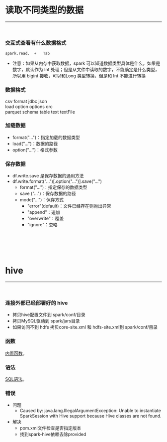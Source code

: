 # 读取不同类型的数据

-----------

<br>

### 交互式查看有什么数据格式
 ```
 spark.read.  +   Tab
  ```
- 注意：如果从内存中获取数据，spark 可以知道数据类型具体是什么。如果是数字，默认作为 Int 处理；但是从文件中读取的数字，不能确定是什么类型，所以用 bigint 接收，可以和Long 类型转换，但是和 Int 不能进行转换

### 数据格式
csv   format   jdbc   json   
load   option   options   orc  
parquet   schema   table   text   textFile


### 加载数据
- format("…")：指定加载的数据类型
- load("…")：数据的路径
- option("…")：格式参数

### 保存数据 
- df.write.save 是保存数据的通用方法
- df.write.format("…")[.option("…")].save("…")
  - format("…")：指定保存的数据类型
  - save ("…")：保存数据的路径
  - mode("…")：保存方式
    - "error"(default)：文件已经存在则抛出异常
    - "append"：追加
    - "overwrite"：覆盖
    - "ignore"：忽略

<br>
<br>
<br>
<br>

# hive

------

<br>

### 连接外部已经部署好的 hive 
- 拷贝hive配置文件到 spark/conf/目录
- 拷贝MySQL驱动到 spark/jars目录
- 如果访问不到 hdfs 拷贝core-site.xml 和 hdfs-site.xml到 spark/conf/目录


### 函数
[内置函数](https://spark.apache.org/docs/latest/sql-ref-functions-builtin.html#array-functionshan "spark内置函数")。

### 语法
[SQL语法](https://spark.apache.org/docs/latest/sql-ref-syntax.html "SQL语法")。


### 错误
- 问题
  - Caused by: java.lang.IllegalArgumentException: Unable to instantiate SparkSession with Hive support because Hive classes are not found. 	
- 解决
  - pom.xml文件检查是否指定版本
  - 找到spark-hive依赖去除<scope>provided</scope>